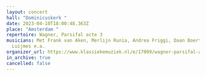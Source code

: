```yaml
---
layout: concert
hall: "Dominicuskerk "
date: 2023-04-10T18:00:48.363Z
place: "Amsterdam "
repertoire: Wagner, Parsifal acte 3
musicians: Met Frank van Aken, Merlijn Runia, Andrea Friggi, Daan Boertien, Dirk
  Luijmes e.a.
organizer_url: https://www.klassiekemuziek.nl/e/17099/wagner-parsifal-acte-3-amsterdam
in_archive: true
cancelled: false
---
```

